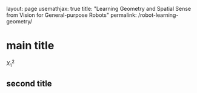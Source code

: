 layout: page
usemathjax: true
title: "Learning Geometry and Spatial Sense from Vision for General-purpose Robots"
permalink: /robot-learning-geometry/

# main title

$X_{1}^{2}$

## second title

